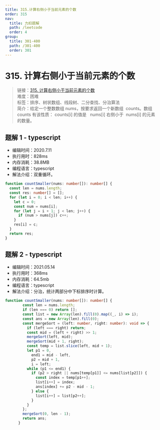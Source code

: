 ```yaml
---
title: 315.计算右侧小于当前元素的个数
order: 315
nav:
  title: 力扣题解
  path: /leetcode
  order: 4
group:
  title: 301-400
  path: /301-400
  order: 301
---
```


# 315. 计算右侧小于当前元素的个数

> 链接：[315. 计算右侧小于当前元素的个数](https://leetcode-cn.com/problems/count-of-smaller-numbers-after-self/)  
> 难度：困难  
> 标签：排序、树状数组、线段树、二分查找、分治算法  
> 简介：给定一个整数数组 nums，按要求返回一个新数组  counts。数组 counts 有该性质： counts[i] 的值是   nums[i] 右侧小于  nums[i] 的元素的数量。

## 题解 1 - typescript

- 编辑时间：2020.7.11
- 执行用时：828ms
- 内存消耗：38.8MB
- 编程语言：typescript
- 解法介绍：双重循环。

```typescript
function countSmaller(nums: number[]): number[] {
  const len = nums.length;
  const res: number[] = [];
  for (let i = 0; i < len; i++) {
    let c = 0;
    const num = nums[i];
    for (let j = i + 1; j < len; j++) {
      if (num > nums[j]) c++;
    }
    res[i] = c;
  }
  return res;
}
```
## 题解 2 - typescript
- 编辑时间：2021.05.14
- 执行用时：368ms
- 内存消耗：64.5mb
- 编程语言：typescript
- 解法介绍：分治，统计两部分中下标排序时计算。
```typescript
function countSmaller(nums: number[]): number[] {
        const len = nums.length;
        if (len === 0) return [];
        const list = new Array(len).fill(0).map((_, i) => i);
        const ans = new Array(len).fill(0);
        const mergeSort = (left: number, right: number): void => {
          if (left === right) return;
          const mid = (left + right) >> 1;
          mergeSort(left, mid);
          mergeSort(mid + 1, right);
          const temp = list.slice(left, mid + 1);
          let p1 = 0,
            end1 = mid - left,
            p2 = mid + 1,
            i = left;
          while (p1 <= end1) {
            if (p2 > right || nums[temp[p1]] <= nums[list[p2]]) {
              const index = temp[p1++];
              list[i++] = index;
              ans[index] += p2 - mid - 1;
            } else {
              list[i++] = list[p2++];
            }
          }
        };
        mergeSort(0, len - 1);
        return ans;
      }
```
